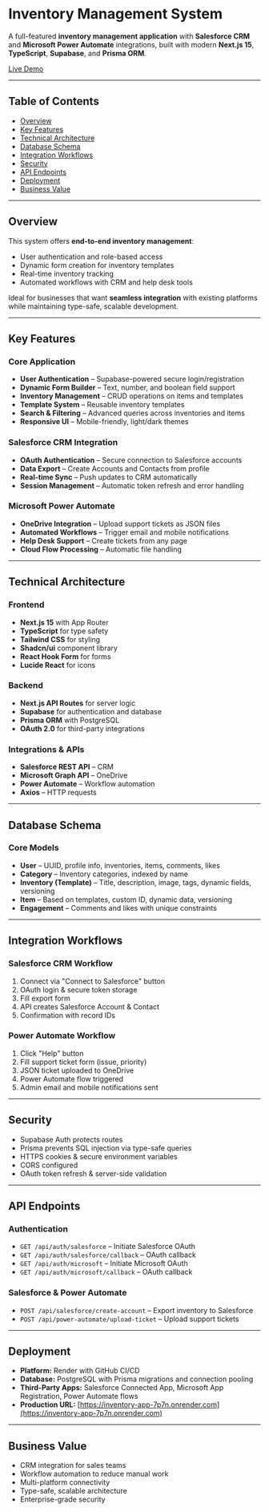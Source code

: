 # Inventory Management System

A full-featured **inventory management application** with **Salesforce CRM** and **Microsoft Power Automate** integrations, built with modern **Next.js 15**, **TypeScript**, **Supabase**, and **Prisma ORM**.

[Live Demo](https://inventory-app-7p7n.onrender.com)

---

## Table of Contents

* [Overview](#overview)
* [Key Features](#key-features)
* [Technical Architecture](#technical-architecture)
* [Database Schema](#database-schema)
* [Integration Workflows](#integration-workflows)
* [Security](#security)
* [API Endpoints](#api-endpoints)
* [Deployment](#deployment)
* [Business Value](#business-value)

---

## Overview

This system offers **end-to-end inventory management**:

* User authentication and role-based access
* Dynamic form creation for inventory templates
* Real-time inventory tracking
* Automated workflows with CRM and help desk tools

Ideal for businesses that want **seamless integration** with existing platforms while maintaining type-safe, scalable development.

---

## Key Features

### Core Application

* **User Authentication** – Supabase-powered secure login/registration
* **Dynamic Form Builder** – Text, number, and boolean field support
* **Inventory Management** – CRUD operations on items and templates
* **Template System** – Reusable inventory templates
* **Search & Filtering** – Advanced queries across inventories and items
* **Responsive UI** – Mobile-friendly, light/dark themes

### Salesforce CRM Integration

* **OAuth Authentication** – Secure connection to Salesforce accounts
* **Data Export** – Create Accounts and Contacts from profile
* **Real-time Sync** – Push updates to CRM automatically
* **Session Management** – Automatic token refresh and error handling

### Microsoft Power Automate

* **OneDrive Integration** – Upload support tickets as JSON files
* **Automated Workflows** – Trigger email and mobile notifications
* **Help Desk Support** – Create tickets from any page
* **Cloud Flow Processing** – Automatic file handling

---

## Technical Architecture

### Frontend

* **Next.js 15** with App Router
* **TypeScript** for type safety
* **Tailwind CSS** for styling
* **Shadcn/ui** component library
* **React Hook Form** for forms
* **Lucide React** for icons

### Backend

* **Next.js API Routes** for server logic
* **Supabase** for authentication and database
* **Prisma ORM** with PostgreSQL
* **OAuth 2.0** for third-party integrations

### Integrations & APIs

* **Salesforce REST API** – CRM
* **Microsoft Graph API** – OneDrive
* **Power Automate** – Workflow automation
* **Axios** – HTTP requests

---

## Database Schema

### Core Models

* **User** – UUID, profile info, inventories, items, comments, likes
* **Category** – Inventory categories, indexed by name
* **Inventory (Template)** – Title, description, image, tags, dynamic fields, versioning
* **Item** – Based on templates, custom ID, dynamic data, versioning
* **Engagement** – Comments and likes with unique constraints

---

## Integration Workflows

### Salesforce CRM Workflow

1. Connect via "Connect to Salesforce" button
2. OAuth login & secure token storage
3. Fill export form
4. API creates Salesforce Account & Contact
5. Confirmation with record IDs

### Power Automate Workflow

1. Click "Help" button
2. Fill support ticket form (issue, priority)
3. JSON ticket uploaded to OneDrive
4. Power Automate flow triggered
5. Admin email and mobile notifications sent

---

## Security

* Supabase Auth protects routes
* Prisma prevents SQL injection via type-safe queries
* HTTPS cookies & secure environment variables
* CORS configured
* OAuth token refresh & server-side validation

---

## API Endpoints

### Authentication

* `GET /api/auth/salesforce` – Initiate Salesforce OAuth
* `GET /api/auth/salesforce/callback` – OAuth callback
* `GET /api/auth/microsoft` – Initiate Microsoft OAuth
* `GET /api/auth/microsoft/callback` – OAuth callback

### Salesforce & Power Automate

* `POST /api/salesforce/create-account` – Export inventory to Salesforce
* `POST /api/power-automate/upload-ticket` – Upload support tickets

---

## Deployment

* **Platform:** Render with GitHub CI/CD
* **Database:** PostgreSQL with Prisma migrations and connection pooling
* **Third-Party Apps:** Salesforce Connected App, Microsoft App Registration, Power Automate flows
* **Production URL:** [https://inventory-app-7p7n.onrender.com](https://inventory-app-7p7n.onrender.com)

---

## Business Value

* CRM integration for sales teams
* Workflow automation to reduce manual work
* Multi-platform connectivity
* Type-safe, scalable architecture
* Enterprise-grade security
